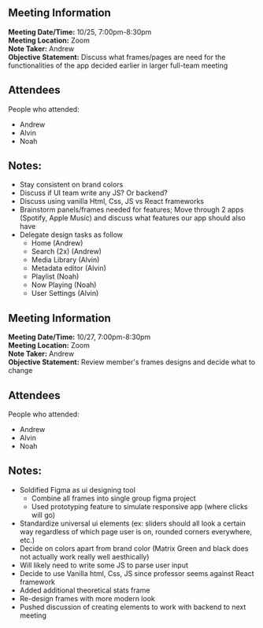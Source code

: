 ## Meeting Information
__Meeting Date/Time:__ 10/25, 7:00pm-8:30pm<br>
__Meeting Location:__ Zoom <br>
__Note Taker:__ Andrew <br>
__Objective Statement:__ Discuss what frames/pages are need for the functionalities of the app decided earlier in larger full-team meeting

## Attendees
People who attended: <br>
- Andrew
- Alvin
- Noah

## Notes:
* Stay consistent on brand colors
* Discuss if UI team write any JS? Or backend?
* Discuss using vanilla Html, Css, JS vs React frameworks
* Brainstorm panels/frames needed for features; Move through 2 apps (Spotify, Apple Music) and discuss what features our app should also have 
* Delegate design tasks as follow 
  * Home (Andrew)
  * Search (2x) (Andrew)
  * Media Library (Alvin)
  * Metadata editor (Alvin)
  * Playlist (Noah)
  * Now Playing (Noah)
  * User Settings (Alvin)


## Meeting Information
__Meeting Date/Time:__ 10/27, 7:00pm-8:30pm<br>
__Meeting Location:__ Zoom <br>
__Note Taker:__ Andrew <br>
__Objective Statement:__ Review member's frames designs and decide what to change

## Attendees
People who attended: <br>
- Andrew
- Alvin
- Noah

## Notes:
* Soldified Figma as ui designing tool
  * Combine all frames into single group figma project
  * Used prototyping feature to simulate responsive app (where clicks will go)
* Standardize universal ui elements (ex: sliders should all look a certain way regardless of which page user is on, rounded corners everywhere, etc.)
* Decide on colors apart from brand color (Matrix Green and black does not actually work really well aesthically)
* Will likely need to write some JS to parse user input
* Decide to use Vanilla html, Css, JS since professor seems against React framework
* Added additional theoretical stats frame 
* Re-design frames with more modern look
* Pushed discussion of creating elements to work with backend to next meeting


